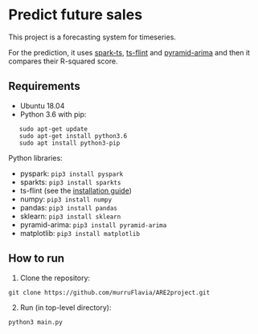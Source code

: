 # Predict future sales

This project is a forecasting system for timeseries.

For the prediction, it uses [spark-ts](https://github.com/sryza/spark-timeseries), 
[ts-flint](https://github.com/twosigma/flint) and [pyramid-arima](https://github.com/tgsmith61591/pyramid) 
and then it compares their R-squared score. 

## Requirements
- Ubuntu 18.04
- Python 3.6 with pip:

```
   sudo apt-get update
   sudo apt-get install python3.6  
   sudo apt install python3-pip
```

Python libraries: 
- pyspark: ```pip3 install pyspark```
- sparkts: ```pip3 install sparkts```
- ts-flint (see the [installation guide](https://github.com/twosigma/flint/blob/master/python/README.md))
- numpy: ```pip3 install numpy```
- pandas: ```pip3 install pandas```
- sklearn: ```pip3 install sklearn```
- pyramid-arima: ```pip3 install pyramid-arima```
- matplotlib: ```pip3 install matplotlib```

## How to run
1. Clone the repository:
```
git clone https://github.com/murruFlavia/ARE2project.git
```
2. Run (in top-level directory):
```
python3 main.py
```
